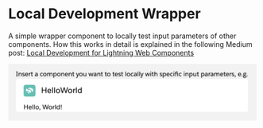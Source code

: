 # Local Development Wrapper

A simple wrapper component to locally test input parameters of other components. How this works in detail is explained in the following Medium post: [Local Development for Lightning Web Components](https://medium.com/capgemini-salesforce-architects/local-development-for-lightning-web-components-7a3fdc1c4b7d)

<img src="../../../../../images/local-development-wrapper.png" alt="local-development-wrapper" width="500"/>
